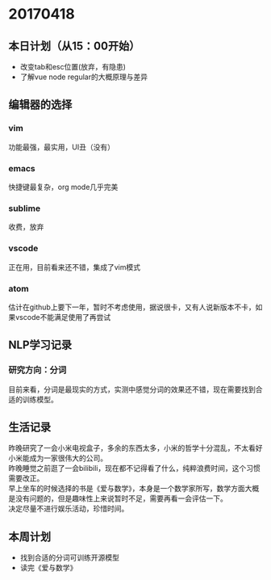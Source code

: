 # 20170418
## 本日计划（从15：00开始）
- 改变tab和esc位置(放弃，有隐患)
- 了解vue node regular的大概原理与差异
## 编辑器的选择
### vim
功能最强，最实用，UI丑（没有）
### emacs
快捷键最复杂，org mode几乎完美
### sublime
收费，放弃
### vscode
正在用，目前看来还不错，集成了vim模式
### atom
估计在github上要下一年，暂时不考虑使用，据说很卡，又有人说新版本不卡，如果vscode不能满足使用了再尝试
## NLP学习记录
### 研究方向：**分词**
目前来看，分词是最现实的方式，实测中感觉分词的效果还不错，现在需要找到合适的训练模型。
## 生活记录
昨晚研究了一会小米电视盒子，多余的东西太多，小米的哲学十分混乱，不太看好小米能成为一家很伟大的公司。  
昨晚睡觉之前逛了一会bilibili，现在都不记得看了什么，纯粹浪费时间，这个习惯需要改正。  
早上坐车的时候选择的书是《爱与数学》，本身是一个数学家所写，数学方面大概是没有问题的，但是趣味性上来说暂时不足，需要再看一会评估一下。  
决定尽量不进行娱乐活动，珍惜时间。
## 本周计划
- 找到合适的分词可训练开源模型
- 读完《爱与数学》
